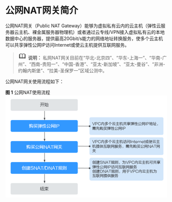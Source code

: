 # 公网NAT网关简介<a name="nat_publicnat_0001"></a>

公网NAT网关（Public NAT Gateway）能够为虚拟私有云内的云主机（弹性云服务器云主机、裸金属服务器物理机）或者通过云专线/VPN接入虚拟私有云的本地数据中心的服务器，提供最高20Gbit/s能力的网络地址转换服务，使多个云主机可以共享弹性公网IP访问Internet或使云主机提供互联网服务。

>![](public_sys-resources/icon-note.gif) **说明：** 
>私网NAT网关目前在“华北-北京四”、“华东-上海一”、“华南-广州”、“西南-贵阳一”、“中国-香港”、“亚太-新加坡”、“亚太-曼谷”、“非洲-约翰内斯堡”、“拉美-圣保罗一”区域公测中。

公网NAT网关使用流程如下：

**图 1**  公网NAT使用流程<a name="fig1983220141463"></a>  
![](figures/公网NAT使用流程.png "公网NAT使用流程")

